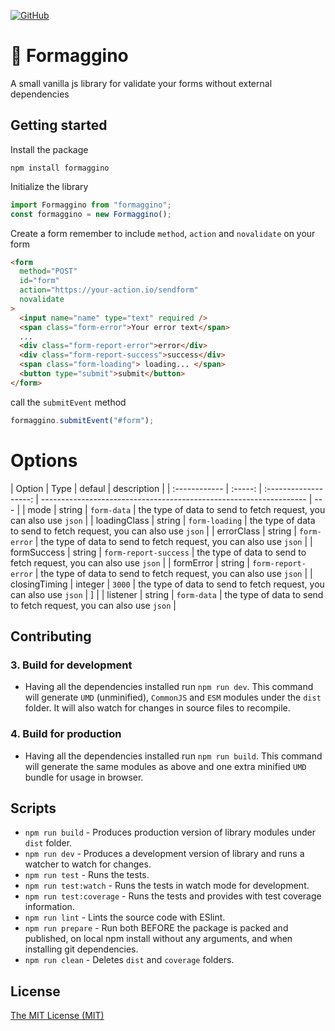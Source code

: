 [![GitHub](https://img.shields.io/badge/license-MIT-green?style=flat-square)](./LICENSE)

# 🧀 Formaggino

A small vanilla js library for validate your forms without external dependencies

## Getting started

Install the package

`npm install formaggino`

Initialize the library

```js
import Formaggino from "formaggino";
const formaggino = new Formaggino();
```

Create a form remember to include `method`, `action` and `novalidate` on your form

```html
<form
  method="POST"
  id="form"
  action="https://your-action.io/sendform"
  novalidate
>
  <input name="name" type="text" required />
  <span class="form-error">Your error text</span>
  ...
  <div class="form-report-error">error</div>
  <div class="form-report-success">success</div>
  <span class="form-loading"> loading... </span>
  <button type="submit">submit</button>
</form>
```

call the `submitEvent` method

```js
formaggino.submitEvent("#form");
```

# Options

| Option        |  Type   |        defaul         | description                                                        |
| :------------ | :-----: | :-------------------: | ------------------------------------------------------------------ | --- |
| mode          | string  |      `form-data`      | the type of data to send to fetch request, you can also use `json` |
| loadingClass  | string  |    `form-loading`     | the type of data to send to fetch request, you can also use `json` |
| errorClass    | string  |     `form-error`      | the type of data to send to fetch request, you can also use `json` |
| formSuccess   | string  | `form-report-success` | the type of data to send to fetch request, you can also use `json` |
| formError     | string  |  `form-report-error`  | the type of data to send to fetch request, you can also use `json` |
| closingTiming | integer |         `3000`          | the type of data to send to fetch request, you can also use `json` | ]   |
| listener      | string  |      `form-data`      | the type of data to send to fetch request, you can also use `json` |

## Contributing

### 3. Build for development

- Having all the dependencies installed run `npm run dev`. This command will generate `UMD` (unminified), `CommonJS` and `ESM` modules under the `dist` folder. It will also watch for changes in source files to recompile.

### 4. Build for production

- Having all the dependencies installed run `npm run build`. This command will generate the same modules as above and one extra minified `UMD` bundle for usage in browser.

## Scripts

- `npm run build` - Produces production version of library modules under `dist` folder.
- `npm run dev` - Produces a development version of library and runs a watcher to watch for changes.
- `npm run test` - Runs the tests.
- `npm run test:watch` - Runs the tests in watch mode for development.
- `npm run test:coverage` - Runs the tests and provides with test coverage information.
- `npm run lint` - Lints the source code with ESlint.
- `npm run prepare` - Run both BEFORE the package is packed and published, on local npm install without any arguments, and when installing git dependencies.
- `npm run clean` - Deletes `dist` and `coverage` folders.

## License

[The MIT License (MIT)](https://github.com/lotrekagency/formaggino/blob/3415e9878e9c90ddc39daad87d71820fca65d925/LICENSE)
